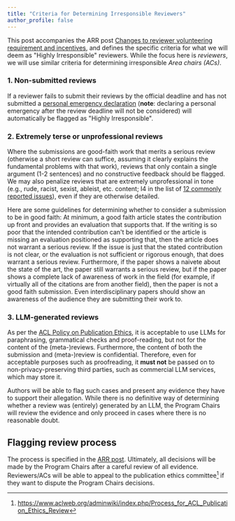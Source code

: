 ```yaml
---
title: "Criteria for Determining Irresponsible Reviewers"
author_profile: false
---
```


This post accompanies the ARR post [Changes to reviewer volunteering requirement and incentives](https://aclrollingreview.org/incentives2025), and defines the specific criteria for what we will deem as "Highly Irresponsible" reviewers. While the focus here is *reviewers*, we will use similar criteria for determining irresponsible *Area chairs (ACs)*.

### 1. Non-submitted reviews

If a reviewer fails to submit their reviews by the official deadline and has not submitted a [personal emergency declaration](https://aclrollingreview.org/reviewerguidelines#q-what-should-i-do-if-i-cannot-complete-my-assignment-due-to-a-personal-emergency) (**note**: declaring a personal emergency after the review deadline will not be considered) will automatically be flagged as "Highly Irresponsible".

### 2. Extremely terse or unprofessional reviews

Where the submissions are good-faith work that merits a serious review (otherwise a short review can suffice, assuming it clearly explains the fundamental problems with that work), reviews that only contain a single argument (1-2 sentences) and no constructive feedback should be flagged. We may also penalize reviews that are extremely unprofessional in tone (e.g., rude, racist, sexist, ableist, etc. content; I4 in the list of [12 commonly reported issues](https://aclrollingreview.org/authors#step2.2)), even if they are otherwise detailed.

Here are some guidelines for determining whether to consider a submission to be in good faith: At minimum, a good faith article states the contribution up front and provides an evaluation that supports that. If the writing is so poor that the intended contribution can't be identified or the article is missing an evaluation positioned as supporting that, then the article does not warrant a serious review. If the issue is just that the stated contribution is not clear, or the evaluation is not sufficient or rigorous enough, that does warrant a serious review. Furthermore, if the paper shows a naivete about the state of the art, the paper still warrants a serious review, but if the paper shows a complete lack of awareness of work in the field (for example, if virtually all of the citations are from another field), then the paper is not a good faith submission. Even interdisciplinary papers should show an awareness of the audience they are submitting their work to.

### 3. LLM-generated reviews

As per the [ACL Policy on Publication Ethics](https://www.aclweb.org/adminwiki/index.php/ACL_Policy_on_Publication_Ethics#Guidelines_for_Generative_Assistance_in_Peer_Review), it is acceptable to use LLMs for paraphrasing, grammatical checks and proof-reading, but not for the content of the (meta-)reviews. Furthermore, the content of both the submission and (meta-)review is confidential. Therefore, even for acceptable purposes such as proofreading, it **must not** be passed on to non-privacy-preserving third parties, such as commercial LLM services, which may store it.

Authors will be able to flag such cases and present any evidence they have to support their allegation. While there is no definitive way of determining whether a review was (entirely) generated by an LLM, the Program Chairs will review the evidence and only proceed in cases where there is no reasonable doubt.

## Flagging review process

The process is specified in the [ARR post](https://aclrollingreview.org/incentives2025). Ultimately, all decisions will be made by the Program Chairs after a careful review of all evidence. Reviewers/ACs will be able to appeal to the publication ethics committee[^1] if they want to dispute the Program Chairs decisions.

[^1]: https://www.aclweb.org/adminwiki/index.php/Process_for_ACL_Publication_Ethics_Review